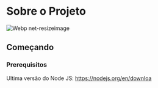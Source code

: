 # Sobre o Projeto

![Webp net-resizeimage](https://github.com/ThiagoIanuch/Casa-do-Microondas/assets/63036139/c6833256-dc78-48c1-b0b8-89f0f2c0113b)

## Começando

### Prerequisitos

Ultima versão do Node JS: https://nodejs.org/en/downloa